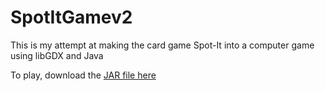 # SpotItGamev2

This is my attempt at making the card game Spot-It into a computer game using libGDX and Java

To play, download the [JAR file here]()
